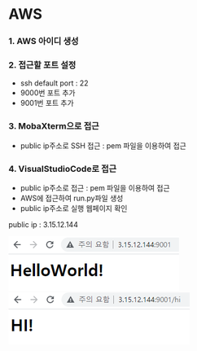 # AWS

### 1. AWS 아이디 생성

### 2. 접근할 포트 설정
 - ssh default port : 22
 - 9000번 포트 추가
 - 9001번 포트 추가

### 3. MobaXterm으로 접근
 - public ip주소로 SSH 접근 : pem 파일을 이용하여 접근

### 4. VisualStudioCode로 접근
 - public ip주소로 접근 : pem 파일을 이용하여 접근
 - AWS에 접근하여 run.py파일 생성
 - public ip주소로 실행 웹페이지 확인

public ip : 3.15.12.144

<img src="https://github.com/MinseongS/AWS/blob/main/image/helloworld.PNG">
<img src="https://github.com/MinseongS/AWS/blob/main/image/hi.PNG">
